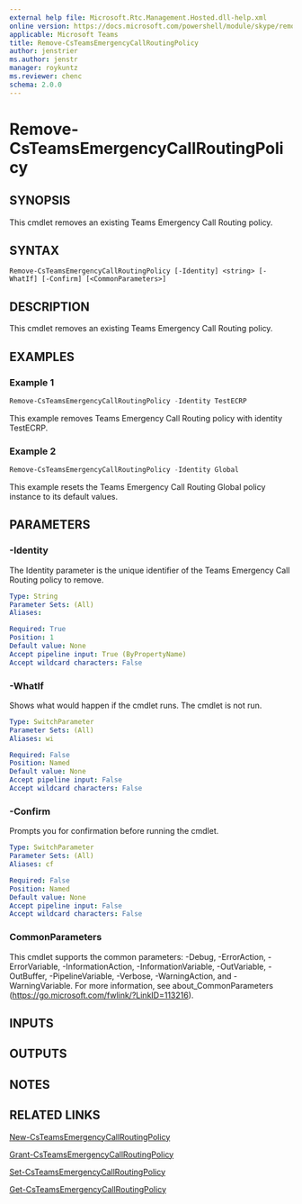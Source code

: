 ```yaml
---
external help file: Microsoft.Rtc.Management.Hosted.dll-help.xml
online version: https://docs.microsoft.com/powershell/module/skype/remove-csteamsemergencycallroutingpolicy
applicable: Microsoft Teams
title: Remove-CsTeamsEmergencyCallRoutingPolicy
author: jenstrier
ms.author: jenstr
manager: roykuntz
ms.reviewer: chenc
schema: 2.0.0
---
```


# Remove-CsTeamsEmergencyCallRoutingPolicy

## SYNOPSIS
This cmdlet removes an existing Teams Emergency Call Routing policy.

## SYNTAX

```
Remove-CsTeamsEmergencyCallRoutingPolicy [-Identity] <string> [-WhatIf] [-Confirm] [<CommonParameters>]
```

## DESCRIPTION
This cmdlet removes an existing Teams Emergency Call Routing policy.

## EXAMPLES

### Example 1
```powershell
Remove-CsTeamsEmergencyCallRoutingPolicy -Identity TestECRP
```

This example removes Teams Emergency Call Routing policy with identity TestECRP.

### Example 2
```powershell
Remove-CsTeamsEmergencyCallRoutingPolicy -Identity Global
```

This example resets the Teams Emergency Call Routing Global policy instance to its default values.

## PARAMETERS

### -Identity
The Identity parameter is the unique identifier of the Teams Emergency Call Routing policy to remove.

```yaml
Type: String
Parameter Sets: (All)
Aliases:

Required: True
Position: 1
Default value: None
Accept pipeline input: True (ByPropertyName)
Accept wildcard characters: False
```

### -WhatIf
Shows what would happen if the cmdlet runs.
The cmdlet is not run.

```yaml
Type: SwitchParameter
Parameter Sets: (All)
Aliases: wi

Required: False
Position: Named
Default value: None
Accept pipeline input: False
Accept wildcard characters: False
```

### -Confirm
Prompts you for confirmation before running the cmdlet.

```yaml
Type: SwitchParameter
Parameter Sets: (All)
Aliases: cf

Required: False
Position: Named
Default value: None
Accept pipeline input: False
Accept wildcard characters: False
```

### CommonParameters
This cmdlet supports the common parameters: -Debug, -ErrorAction, -ErrorVariable, -InformationAction, -InformationVariable, -OutVariable, -OutBuffer, -PipelineVariable, -Verbose, -WarningAction, and -WarningVariable. For more information, see about_CommonParameters (https://go.microsoft.com/fwlink/?LinkID=113216).

## INPUTS

## OUTPUTS

## NOTES

## RELATED LINKS

[New-CsTeamsEmergencyCallRoutingPolicy](New-CsTeamsEmergencyCallRoutingPolicy.md)

[Grant-CsTeamsEmergencyCallRoutingPolicy](Grant-CsTeamsEmergencyCallRoutingPolicy.md)

[Set-CsTeamsEmergencyCallRoutingPolicy](Set-CsTeamsEmergencyCallRoutingPolicy.md)

[Get-CsTeamsEmergencyCallRoutingPolicy](Get-CsTeamsEmergencyCallRoutingPolicy.md)
